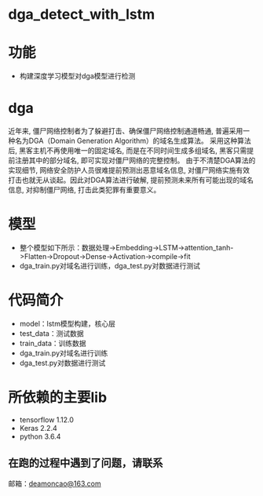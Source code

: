 # dga_detect_with_lstm

# 功能
- 构建深度学习模型对dga模型进行检测

# dga
近年来, 僵尸网络控制者为了躲避打击、确保僵尸网络控制通道畅通, 普遍采用一种名为DGA（Domain Generation Algorithm）的域名生成算法。
采用这种算法后, 黑客主机不再使用唯一的固定域名, 而是在不同时间生成多组域名, 黑客只需提前注册其中的部分域名, 即可实现对僵尸网络的完整控制。
由于不清楚DGA算法的实现细节, 网络安全防护人员很难提前预测出恶意域名信息, 对僵尸网络实施有效打击也就无从谈起。因此对DGA算法进行破解,
提前预测未来所有可能出现的域名信息, 对抑制僵尸网络, 打击此类犯罪有重要意义。

# 模型
- 整个模型如下所示：数据处理->Embedding->LSTM->attention_tanh->Flatten->Dropout->Dense->Activation->compile->fit
- dga_train.py对域名进行训练，dga_test.py对数据进行测试

# 代码简介
- model：lstm模型构建，核心层
- test_data：测试数据
- train_data：训练数据
- dga_train.py对域名进行训练
- dga_test.py对数据进行测试

# 所依赖的主要lib
- tensorflow                  1.12.0
- Keras                       2.2.4
- python                      3.6.4

## 在跑的过程中遇到了问题，请联系
  邮箱：deamoncao@163.com

